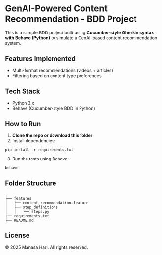 
# GenAI-Powered Content Recommendation - BDD Project

This is a sample BDD project built using **Cucumber-style Gherkin syntax with Behave (Python)** to simulate a GenAI-based content recommendation system.

## Features Implemented

- Multi-format recommendations (videos + articles)
- Filtering based on content type preferences

## Tech Stack

- Python 3.x
- Behave (Cucumber-style BDD in Python)

## How to Run

1. **Clone the repo or download this folder**
2. Install dependencies:

```
pip install -r requirements.txt
```

3. Run the tests using Behave:

```
behave
```

## Folder Structure

```
.
├── features
│   ├── content_recommendation.feature
│   ├── step_definitions
│   │   └── steps.py
├── requirements.txt
├── README.md
```

## License

© 2025 Manasa Hari. All rights reserved.
